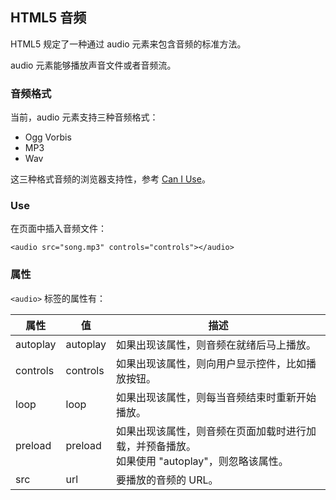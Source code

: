 HTML5 音频
---
HTML5 规定了一种通过 audio 元素来包含音频的标准方法。

audio 元素能够播放声音文件或者音频流。


### 音频格式
当前，audio 元素支持三种音频格式：
- Ogg Vorbis
- MP3
- Wav

这三种格式音频的浏览器支持性，参考 [Can I Use](http://caniuse.com/#search=audio)。


### Use
在页面中插入音频文件：
```
<audio src="song.mp3" controls="controls"></audio>
```


### 属性
`<audio>` 标签的属性有：

| 属性 | 值 | 描述 |
| -- | -- | -- |
| autoplay | autoplay | 如果出现该属性，则音频在就绪后马上播放。 |
| controls | controls | 如果出现该属性，则向用户显示控件，比如播放按钮。 |
| loop | loop | 如果出现该属性，则每当音频结束时重新开始播放。 |
| preload | preload | 如果出现该属性，则音频在页面加载时进行加载，并预备播放。<br>如果使用 "autoplay"，则忽略该属性。 |
| src | url | 要播放的音频的 URL。 |